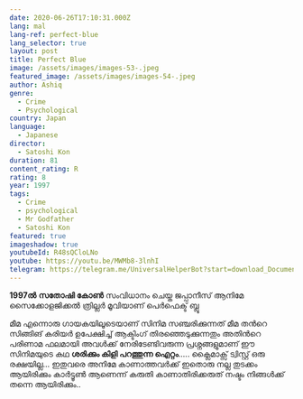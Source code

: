 ```yaml
---
date: 2020-06-26T17:10:31.000Z
lang: mal
lang-ref: perfect-blue
lang_selector: true
layout: post
title: Perfect Blue
image: /assets/images/images-53-.jpeg
featured_image: /assets/images/images-54-.jpeg
author: Ashiq
genre:
  - Crime
  - Psychological
country: Japan
language:
  - Japanese
director:
  - Satoshi Kon
duration: 81
content_rating: R
rating: 8
year: 1997
tags:
  - Crime
  - psychological
  - Mr Godfather
  - Satoshi Kon
featured: true
imageshadow: true
youtubeId: R48sQCloLNo
youtube: https://youtu.be/MWMb8-3lnhI
telegram: https://telegram.me/UniversalHelperBot?start=download_Document_628
---
```

**1997ൽ** **സതോഷി കോൺ** സംവിധാനം ചെയ്ത ജപ്പാനീസ് ആനിമേ സൈക്കോളജിക്കൽ ത്രില്ലർ മൂവിയാണ്
പെർഫെക്ട് ബ്ലൂ

മീമ എന്നൊരു ഗായകയിലൂടെയാണ് സിനിമ സഞ്ചരിക്കുന്നത്
മീമ തൻറെ സിങ്ങിങ് കരിയർ ഉപേക്ഷിച്ച് ആക്ടിംഗ് തിരഞ്ഞെടുക്കുന്നതും അതിൻറെ പരിണാമ ഫലമായി അവൾക്ക് നേരിടേണ്ടിവരുന്ന
പ്രശ്നങ്ങളുമാണ്  ഈ സിനിമയുടെ കഥ
**ശരിക്കും കിളി പറത്തുന്ന ഐറ്റം**.....
ക്ലൈമാക്സ് ട്വിസ്റ്റ് ഒരു രക്ഷയില്ല...
ഇതുവരെ അനിമേ കാണാത്തവർക്ക്
ഇതൊരു നല്ല തുടക്കം ആയിരിക്കും
കാർട്ടൂൺ ആണെന്ന് കരുതി കാണാതിരിക്കരുത്
നഷ്ടം നിങ്ങൾക്ക് തന്നെ ആയിരിക്കും..